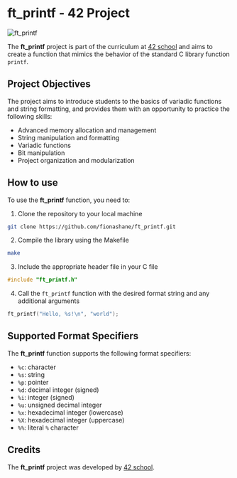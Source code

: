 
# ft_printf - 42 Project

![ft_printf](https://img.shields.io/badge/ft_printf-42-success)

The **ft_printf** project is part of the curriculum at [42 school](https://www.42adel.org.au) and aims to create a function that mimics the behavior of the standard C library function `printf`.

## Project Objectives

The project aims to introduce students to the basics of variadic functions and string formatting, and provides them with an opportunity to practice the following skills:
- Advanced memory allocation and management
- String manipulation and formatting
- Variadic functions
- Bit manipulation
- Project organization and modularization

## How to use

To use the **ft_printf** function, you need to:
1. Clone the repository to your local machine
```bash
git clone https://github.com/fionashane/ft_printf.git
```

2. Compile the library using the Makefile
```bash
make
```

3. Include the appropriate header file in your C file
```c
#include "ft_printf.h"
```

4. Call the `ft_printf` function with the desired format string and any additional arguments
```c
ft_printf("Hello, %s!\n", "world");
```

## Supported Format Specifiers

The **ft_printf** function supports the following format specifiers:
- `%c`: character
- `%s`: string
- `%p`: pointer
- `%d`: decimal integer (signed)
- `%i`: integer (signed)
- `%u`: unsigned decimal integer
- `%x`: hexadecimal integer (lowercase)
- `%X`: hexadecimal integer (uppercase)
- `%%`: literal `%` character

## Credits

The **ft_printf** project was developed by [42 school](https://www.42adel.org.au).
